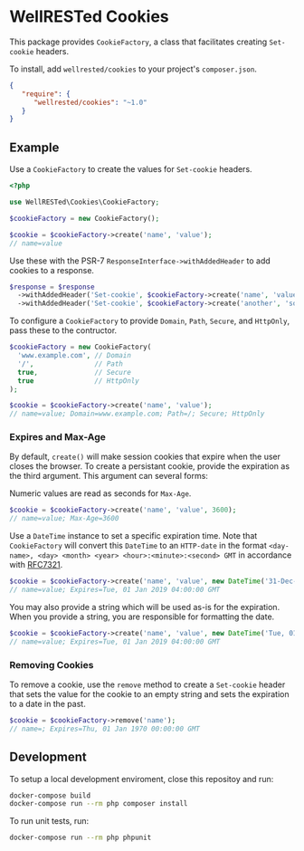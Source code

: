 # WellRESTed Cookies

This package provides `CookieFactory`, a class that facilitates creating `Set-cookie` headers.

To install, add `wellrested/cookies` to your project's `composer.json`.

```json
{
   "require": {
      "wellrested/cookies": "~1.0"
   }
}
```

## Example

Use a `CookieFactory` to create the values for `Set-cookie` headers.

```php
<?php

use WellRESTed\Cookies\CookieFactory;

$cookieFactory = new CookieFactory();

$cookie = $cookieFactory->create('name', 'value');
// name=value
```

Use these with the PSR-7 `ResponseInterface->withAddedHeader` to add cookies to a response. 

```php
$response = $response
  ->withAddedHeader('Set-cookie', $cookieFactory->create('name', 'value'))
  ->withAddedHeader('Set-cookie', $cookieFactory->create('another', 'something-else')));
```

To configure a `CookieFactory` to provide `Domain`, `Path`, `Secure`, and `HttpOnly`, pass these to the contructor.

```php
$cookieFactory = new CookieFactory(
  'www.example.com', // Domain
  '/',               // Path
  true,              // Secure
  true               // HttpOnly
);

$cookie = $cookieFactory->create('name', 'value');
// name=value; Domain=www.example.com; Path=/; Secure; HttpOnly
```

### Expires and Max-Age

By default, `create()` will make session cookies that expire when the user closes the browser. To create a persistant cookie, provide the expiration as the third argument. This argument can several forms:

Numeric values are read as seconds for `Max-Age`.

```php
$cookie = $cookieFactory->create('name', 'value', 3600);
// name=value; Max-Age=3600
```

Use a `DateTime` instance to set a specific expiration time. Note that `CookieFactory` will convert this `DateTime` to an `HTTP-date` in the format `<day-name>, <day> <month> <year> <hour>:<minute>:<second> GMT` in accordance with [RFC7321](https://tools.ietf.org/html/rfc7231#section-7.1.1.2).

```php
$cookie = $cookieFactory->create('name', 'value', new DateTime('31-Dec-2018 23:00:00 EST'));
// name=value; Expires=Tue, 01 Jan 2019 04:00:00 GMT
```

You may also provide a string which will be used as-is for the expiration. When you provide a string, you are responsible for formatting the date.

```php
$cookie = $cookieFactory->create('name', 'value', new DateTime('Tue, 01 Jan 2019 04:00:00 GMT'));
// name=value; Expires=Tue, 01 Jan 2019 04:00:00 GMT
```

### Removing Cookies

To remove a cookie, use the `remove` method to create a `Set-cookie` header that sets the value for the cookie to an empty string and sets the expiration to a date in the past.

```php
$cookie = $cookieFactory->remove('name');
// name=; Expires=Thu, 01 Jan 1970 00:00:00 GMT
```

## Development

To setup a local development enviroment, close this repositoy and run:

```bash
docker-compose build
docker-compose run --rm php composer install
```

To run unit tests, run:

```bash
docker-compose run --rm php phpunit
```
